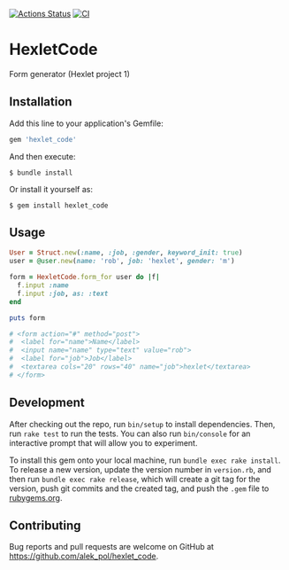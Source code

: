 [![Actions Status](https://github.com/alek-pol/rails-project-lvl1/workflows/hexlet-check/badge.svg)](https://github.com/alek-pol/rails-project-lvl1/actions)
[![CI](https://github.com/alek-pol/test1/actions/workflows/CI.yml/badge.svg)](https://github.com/alek-pol/rails-project-lvl1/actions)

# HexletCode

Form generator (Hexlet project 1)

## Installation

Add this line to your application's Gemfile:

```ruby
gem 'hexlet_code'
```

And then execute:

    $ bundle install

Or install it yourself as:

    $ gem install hexlet_code

## Usage

```ruby
User = Struct.new(:name, :job, :gender, keyword_init: true)
user = @user.new(name: 'rob', job: 'hexlet', gender: 'm')

form = HexletCode.form_for user do |f|
  f.input :name
  f.input :job, as: :text
end

puts form

# <form action="#" method="post">
#  <label for="name">Name</label>
#  <input name="name" type="text" value="rob">
#  <label for="job">Job</label>
#  <textarea cols="20" rows="40" name="job">hexlet</textarea>
# </form>
```

## Development

After checking out the repo, run `bin/setup` to install dependencies. Then, run `rake test` to run the tests. You can also run `bin/console` for an interactive prompt that will allow you to experiment.

To install this gem onto your local machine, run `bundle exec rake install`. To release a new version, update the version number in `version.rb`, and then run `bundle exec rake release`, which will create a git tag for the version, push git commits and the created tag, and push the `.gem` file to [rubygems.org](https://rubygems.org).

## Contributing

Bug reports and pull requests are welcome on GitHub at https://github.com/alek_pol/hexlet_code.
